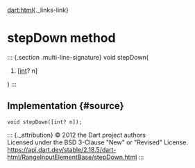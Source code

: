 [dart:html](../../dart-html/dart-html-library){._links-link}

stepDown method
===============

::: {.section .multi-line-signature}
void stepDown(

1.  \[[int](../../dart-core/int-class)? n\]

)
:::

Implementation {#source}
--------------

``` {.language-dart data-language="dart"}
void stepDown([int? n]);
```

::: {._attribution}
© 2012 the Dart project authors\
Licensed under the BSD 3-Clause \"New\" or \"Revised\" License.\
<https://api.dart.dev/stable/2.18.5/dart-html/RangeInputElementBase/stepDown.html>
:::
